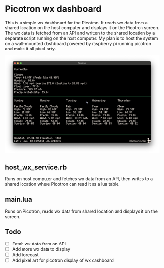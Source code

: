 # Picotron wx dashboard

This is a simple wx dashboard for the Picotron.  It reads wx data from a shared location on the host computer and displays it on the Picotron screen.  The wx data is fetched from an API and written to the shared location by a separate script running on the host computer.  My plan is to host the system on a wall-mounted dashboard powered by raspberry pi running picotron and make it all pixel-arty. 

![Picotron wx dashboard](https://github.com/37chairs/picotron-wx-dashboard/blob/master/doc/dashboard_preview.png?raw=true)

## host_wx_service.rb

Runs on host computer and fetches wx data from an API, then writes to a shared location where Picotron can read it 
as a lua table.

## main.lua

Runs on Picotron, reads wx data from shared location and displays it on the screen.

## Todo

- [ ] Fetch wx data from an API
- [ ] Add more wx data to display
- [ ] Add forecast
- [ ] Add pixel art for picotron display of wx dashboard

